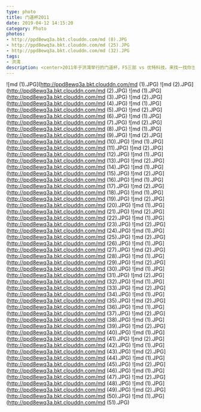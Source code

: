 ```yaml
---
type: photo
title: 门道杯2011
date: 2019-04-12 14:15:20
category: Photo
photos:
- http://ppd8ewq3a.bkt.clouddn.com/md (8).JPG
- http://ppd8ewq3a.bkt.clouddn.com/md (25).JPG
- http://ppd8ewq3a.bkt.clouddn.com/md (32).JPG
tags:
- 洪湾
description: <center>2011年于洪湾举行的门道杯，F5三部 vs 优特科技。来找一找你当年的飒爽英姿吧！</center>
---
```


![md (1).JPG](http://ppd8ewq3a.bkt.clouddn.com/md (1).JPG)
![md (2).JPG](http://ppd8ewq3a.bkt.clouddn.com/md (2).JPG)
![md (1).JPG](http://ppd8ewq3a.bkt.clouddn.com/md (3).JPG)
![md (2).JPG](http://ppd8ewq3a.bkt.clouddn.com/md (4).JPG)
![md (1).JPG](http://ppd8ewq3a.bkt.clouddn.com/md (5).JPG)
![md (2).JPG](http://ppd8ewq3a.bkt.clouddn.com/md (6).JPG)
![md (1).JPG](http://ppd8ewq3a.bkt.clouddn.com/md (7).JPG)
![md (2).JPG](http://ppd8ewq3a.bkt.clouddn.com/md (8).JPG)
![md (1).JPG](http://ppd8ewq3a.bkt.clouddn.com/md (9).JPG)
![md (2).JPG](http://ppd8ewq3a.bkt.clouddn.com/md (10).JPG)
![md (1).JPG](http://ppd8ewq3a.bkt.clouddn.com/md (11).JPG)
![md (2).JPG](http://ppd8ewq3a.bkt.clouddn.com/md (12).JPG)
![md (1).JPG](http://ppd8ewq3a.bkt.clouddn.com/md (13).JPG)
![md (2).JPG](http://ppd8ewq3a.bkt.clouddn.com/md (14).JPG)
![md (1).JPG](http://ppd8ewq3a.bkt.clouddn.com/md (15).JPG)
![md (2).JPG](http://ppd8ewq3a.bkt.clouddn.com/md (16).JPG)
![md (1).JPG](http://ppd8ewq3a.bkt.clouddn.com/md (17).JPG)
![md (2).JPG](http://ppd8ewq3a.bkt.clouddn.com/md (18).JPG)
![md (1).JPG](http://ppd8ewq3a.bkt.clouddn.com/md (19).JPG)
![md (2).JPG](http://ppd8ewq3a.bkt.clouddn.com/md (20).JPG)
![md (1).JPG](http://ppd8ewq3a.bkt.clouddn.com/md (21).JPG)
![md (2).JPG](http://ppd8ewq3a.bkt.clouddn.com/md (22).JPG)
![md (1).JPG](http://ppd8ewq3a.bkt.clouddn.com/md (23).JPG)
![md (2).JPG](http://ppd8ewq3a.bkt.clouddn.com/md (24).JPG)
![md (1).JPG](http://ppd8ewq3a.bkt.clouddn.com/md (25).JPG)
![md (2).JPG](http://ppd8ewq3a.bkt.clouddn.com/md (26).JPG)
![md (1).JPG](http://ppd8ewq3a.bkt.clouddn.com/md (27).JPG)
![md (2).JPG](http://ppd8ewq3a.bkt.clouddn.com/md (28).JPG)
![md (1).JPG](http://ppd8ewq3a.bkt.clouddn.com/md (29).JPG)
![md (2).JPG](http://ppd8ewq3a.bkt.clouddn.com/md (30).JPG)
![md (1).JPG](http://ppd8ewq3a.bkt.clouddn.com/md (31).JPG)
![md (2).JPG](http://ppd8ewq3a.bkt.clouddn.com/md (32).JPG)
![md (1).JPG](http://ppd8ewq3a.bkt.clouddn.com/md (33).JPG)
![md (2).JPG](http://ppd8ewq3a.bkt.clouddn.com/md (34).JPG)
![md (1).JPG](http://ppd8ewq3a.bkt.clouddn.com/md (35).JPG)
![md (2).JPG](http://ppd8ewq3a.bkt.clouddn.com/md (36).JPG)
![md (1).JPG](http://ppd8ewq3a.bkt.clouddn.com/md (37).JPG)
![md (2).JPG](http://ppd8ewq3a.bkt.clouddn.com/md (38).JPG)
![md (1).JPG](http://ppd8ewq3a.bkt.clouddn.com/md (39).JPG)
![md (2).JPG](http://ppd8ewq3a.bkt.clouddn.com/md (40).JPG)
![md (1).JPG](http://ppd8ewq3a.bkt.clouddn.com/md (41).JPG)
![md (2).JPG](http://ppd8ewq3a.bkt.clouddn.com/md (42).JPG)
![md (1).JPG](http://ppd8ewq3a.bkt.clouddn.com/md (43).JPG)
![md (2).JPG](http://ppd8ewq3a.bkt.clouddn.com/md (44).JPG)
![md (1).JPG](http://ppd8ewq3a.bkt.clouddn.com/md (45).JPG)
![md (2).JPG](http://ppd8ewq3a.bkt.clouddn.com/md (46).JPG)
![md (1).JPG](http://ppd8ewq3a.bkt.clouddn.com/md (47).JPG)
![md (2).JPG](http://ppd8ewq3a.bkt.clouddn.com/md (48).JPG)
![md (1).JPG](http://ppd8ewq3a.bkt.clouddn.com/md (49).JPG)
![md (2).JPG](http://ppd8ewq3a.bkt.clouddn.com/md (50).JPG)
![md (1).JPG](http://ppd8ewq3a.bkt.clouddn.com/md (51).JPG)
